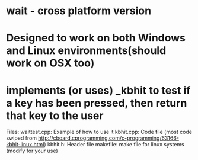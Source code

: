 # wait - cross platform version
# Designed to work on both Windows and Linux environments(should work on OSX too)
# implements (or uses) _kbhit to test if a key has been pressed, then return that key to the user

Files:
waittest.cpp: Example of how to use it
kbhit.cpp: Code file (most code swiped from http://cboard.cprogramming.com/c-programming/63166-kbhit-linux.html)
kbhit.h: Header file
makefile: make file for linux systems (modify for your use)
